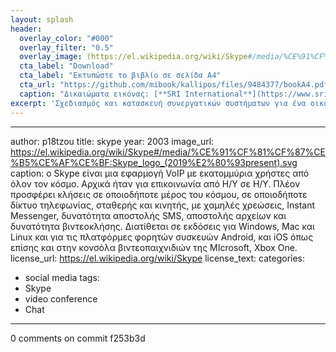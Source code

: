 ```yaml
---
layout: splash
header:
  overlay_color: "#000"
  overlay_filter: "0.5"
  overlay_image: (https://el.wikipedia.org/wiki/Skype#/media/%CE%91%CF%81%CF%87%CE%B5%CE%AF%CE%BF:Skype_logo_(2019%E2%80%93present).svg)
  cta_label: "Download"
  cta_label: "Εκτυπώστε το βιβλίο σε σελίδα Α4"
  cta_url: "https://github.com/mibook/kallipos/files/9484377/bookA4.pdf"
  caption: "Δικαιώματα εικόνας: [**SRI International**](https://www.sri.com)"
excerpt: 'Σχεδιασμός και κατασκευή συνεργατικών συστήματων για ένα οικοσύστημα συσκευών και υπηρεσιών.'
---
```

<!--
<div class="feature__wrapper">
  {% assign random = site.time | date: "%s%N" | modulo: site.biography.size %}
  {% include feature_col.html id="biography" type="left" index=random %}
  {% assign random = site.time | date: "%s%N" | modulo: site.gallery.size %}
  {% include feature_col.html id="gallery" type="center" index=random %}
  {% assign random = site.time | date: "%s%N" | modulo: site.case-study.size %}
  {% include feature_col.html id="case-study" type="right" index=random %}
<div>
-->
---
author: p18tzou
title: skype
year: 2003
image_url: https://el.wikipedia.org/wiki/Skype#/media/%CE%91%CF%81%CF%87%CE%B5%CE%AF%CE%BF:Skype_logo_(2019%E2%80%93present).svg
caption: ο Skype είναι μια εφαρμογή VoIP με εκατομμύρια χρήστες από όλον τον κόσμο. Αρχικά ήταν για επικοινωνία από Η/Υ σε Η/Υ. Πλέον προσφέρει κλήσεις σε οποιοδήποτε μέρος του κόσμου, σε οποιοδήποτε δίκτυο τηλεφωνίας, σταθερής και κινητής, με χαμηλές χρεώσεις, Instant Messenger, δυνατότητα αποστολής SMS, αποστολής αρχείων και δυνατότητα βιντεοκλήσης. Διατίθεται σε εκδόσεις για Windows, Mac και Linux και για τις πλατφόρμες φορητών συσκευών Android, και iOS όπως επίσης και στην κονσόλα βιντεοπαιχνιδιών της MIcrosoft, Xbox One.
license_url: https://el.wikipedia.org/wiki/Skype
license_text: 
categories:
  - social media 
tags:
  - Skype
  - video conference
  - Chat 
---
0 comments on commit f253b3d

